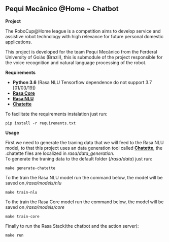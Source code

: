 ## Pequi Mecânico @Home ~ Chatbot

**Project**

The RoboCup@Home league is a competition aims to develop service and assistive robot technology with high relevance for future personal domestic applications.

This project is developed for the team Pequi Mecânico from the Ferderal University of Goiás (Brazil), this is submodule of the project responsible for the voice recognition and natural language processing of the robot.

**Requirements**

* **Python 3.6** (Rasa NLU Tensorflow dependence do not support 3.7 [01/03/19])
* **[Rasa Core](https://rasa.com/docs/core/)**
* **[Rasa NLU](https://rasa.com/docs/nlu/)**
* **[Chatette](https://github.com/SimGus/Chatette)**

To facilitate the requirements instalation just run:
```shell
pip install -r requirements.txt
```

**Usage**

First we need to generate the traning data that we will feed to the Rasa NLU model, to that this project uses an data generation tool called **[Chatette](https://github.com/SimGus/Chatette)**, the .chatette files are localized in *rasa/data_generation*.  
To generate the traning data to the default folder (*/rasa/data*) just run:  
```shell
make generate-chatette
```


To the train the Rasa NLU model run the command below, the model will be saved on */rasa/models/nlu*  
```shell
make train-nlu
```


To the train the Rasa Core model run the command below, the model will be saved on */rasa/models/core*
```shell
make train-core
```


Finally to run the Rasa Stack(the chatbot and the action server):
 ```shell
make run
```
